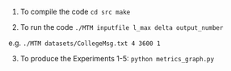 1) To compile the code ```cd src make``` <br/> 

2) To run the code ```./MTM inputfile l_max delta output_number``` <br/>

e.g. ```./MTM datasets/CollegeMsg.txt 4 3600 1``` <br/>

3) To produce the Experiments 1-5:
   ```python metrics_graph.py``` <br/> 
